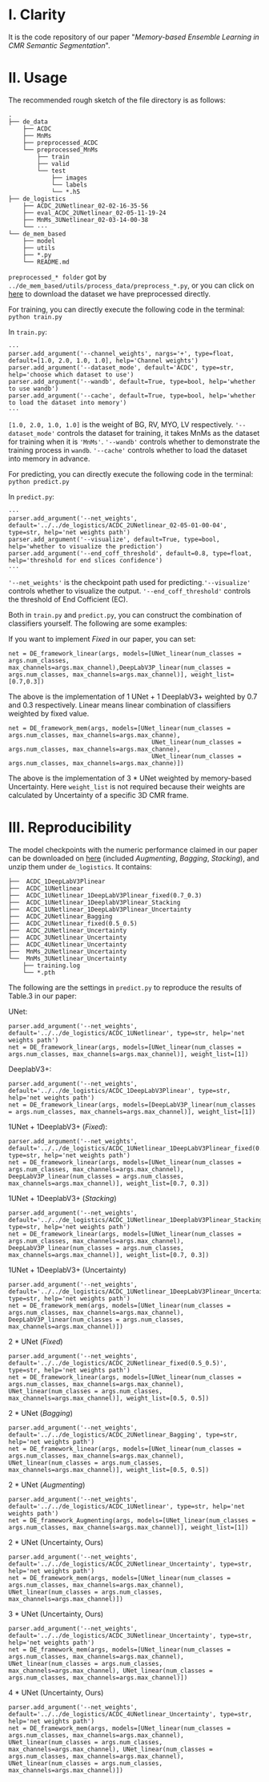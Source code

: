 # I. Clarity

It is the code repository of our paper "*Memory-based Ensemble Learning in CMR Semantic Segmentation*".

# II. Usage

The recommended rough sketch of the file directory is as follows:

```
.
├── de_data
    ├── ACDC
    ├── MnMs
    ├── preprocessed_ACDC             
    └── preprocessed_MnMs           
        ├── train
        ├── valid
        └── test
            ├── images
            └── labels
            └── *.h5
├── de_logistics
    ├── ACDC_2UNetlinear_02-02-16-35-56
    ├── eval_ACDC_2UNetlinear_02-05-11-19-24
    ├── MnMs_3UNetlinear_02-03-14-00-38
    └── ···
└── de_mem_based
    ├── model
    ├── utils
    ├── *.py
    └── README.md 
```

``preprocessed_* folder`` got by ``../de_mem_based/utils/process_data/preprocess_*.py``, or you can click on [here](https://drive.google.com/drive/folders/1-l-w_3aVs6I0obVT0o517Ikjd5C_-L5F?usp=drive_link) to download the dataset we have preprocessed directly.

For training, you can directly execute the following code in the terminal:
```python train.py```

In ``train.py``:
```
···
parser.add_argument('--channel_weights', nargs='+', type=float, default=[1.0, 2.0, 1.0, 1.0], help='Channel weights')
parser.add_argument('--dataset_mode', default='ACDC', type=str, help='choose which dataset to use')
parser.add_argument('--wandb', default=True, type=bool, help='whether to use wandb')
parser.add_argument('--cache', default=True, type=bool, help='whether to load the dataset into memory')
···
```
``[1.0, 2.0, 1.0, 1.0]`` is the weight of BG, RV, MYO, LV respectively. ``'--dataset_mode'`` controls the dataset for training, it takes MnMs as the dataset for training when it is ``'MnMs'``. ``'--wandb'`` controls whether to demonstrate the training process in ``wandb``. `'--cache'` controls whether to load the dataset into memory in advance. 

For predicting, you can directly execute the following code in the terminal:
```python predict.py```

In ``predict.py``:
```
···
parser.add_argument('--net_weights', default='../../de_logistics/ACDC_2UNetlinear_02-05-01-00-04', type=str, help='net weights path')
parser.add_argument('--visualize', default=True, type=bool, help='whether to visualize the prediction')
parser.add_argument('--end_coff_threshold', default=0.8, type=float, help='threshold for end slices confidence')
···
```
``'--net_weights'`` is the checkpoint path used for predicting.``'--visualize'`` controls whether to visualize the output. ``'--end_coff_threshold'`` controls the threshold of End Cofficient (EC).

Both in ``train.py`` and ``predict.py``, you can construct the combination of classifiers yourself. The following are some examples:

If you want to implement *Fixed* in our paper, you can set:
```
net = DE_framework_linear(args, models=[UNet_linear(num_classes = args.num_classes, max_channels=args.max_channel),DeepLabV3P_linear(num_classes = args.num_classes, max_channels=args.max_channel)], weight_list=[0.7,0.3])
```
The above is the implementation of 1 UNet + 1 DeeplabV3+ weighted by 0.7 and 0.3 respectively. Linear means linear combination of classifiers weighted by fixed value.

```
net = DE_framework_mem(args, models=[UNet_linear(num_classes = args.num_classes, max_channels=args.max_channe),
                                        UNet_linear(num_classes = args.num_classes, max_channels=args.max_channe),
                                        UNet_linear(num_classes = args.num_classes, max_channels=args.max_channe)])
```
The above is the implementation of 3 * UNet weighted by memory-based Uncertainty. Here ``weight_list`` is not required because their weights are calculated by Uncertainty of a specific 3D CMR frame.

# III. Reproducibility
The model checkpoints with the numeric performance claimed in our paper can be downloaded on [here](https://drive.google.com/drive/folders/1-l-w_3aVs6I0obVT0o517Ikjd5C_-L5F?usp=drive_link) (included *Augmenting*, *Bagging*, *Stacking*), and unzip them under ``de_logistics``. It contains:
```
├──  ACDC_1DeepLabV3Plinear
├──  ACDC_1UNetlinear
├──  ACDC_1UNetlinear_1DeepLabV3Plinear_fixed(0.7_0.3)
├──  ACDC_1UNetlinear_1DeeplabV3Plinear_Stacking
├──  ACDC_1UNetlinear_1DeepLabV3Plinear_Uncertainty
├──  ACDC_2UNetlinear_Bagging
├──  ACDC_2UNetlinear_fixed(0.5_0.5)
├──  ACDC_2UNetlinear_Uncertainty
├──  ACDC_3UNetlinear_Uncertainty
├──  ACDC_4UNetlinear_Uncertainty
├──  MnMs_2UNetlinear_Uncertainty
└──  MnMs_3UNetlinear_Uncertainty
    ├── training.log
    └── *.pth

```

The following are the settings in ``predict.py`` to reproduce the results of Table.3 in our paper:

UNet:
```
parser.add_argument('--net_weights', default='../../de_logistics/ACDC_1UNetlinear', type=str, help='net weights path')
net = DE_framework_linear(args, models=[UNet_linear(num_classes = args.num_classes, max_channels=args.max_channel)], weight_list=[1])
```

DeeplabV3+:
```
parser.add_argument('--net_weights', default='../../de_logistics/ACDC_1DeepLabV3Plinear', type=str, help='net weights path')
net = DE_framework_linear(args, models=[DeepLabV3P_linear(num_classes = args.num_classes, max_channels=args.max_channel)], weight_list=[1])
```

1UNet + 1DeeplabV3+ (*Fixed*):
```
parser.add_argument('--net_weights', default='../../de_logistics/ACDC_1UNetlinear_1DeepLabV3Plinear_fixed(0.7_0.3)', type=str, help='net weights path')
net = DE_framework_linear(args, models=[UNet_linear(num_classes = args.num_classes, max_channels=args.max_channel), DeepLabV3P_linear(num_classes = args.num_classes, max_channels=args.max_channel)], weight_list=[0.7, 0.3])
```

1UNet + 1DeeplabV3+ (*Stacking*)
```
parser.add_argument('--net_weights', default='../../de_logistics/ACDC_1UNetlinear_1DeeplabV3Plinear_Stacking', type=str, help='net weights path')
net = DE_framework_linear(args, models=[UNet_linear(num_classes = args.num_classes, max_channels=args.max_channel), DeepLabV3P_linear(num_classes = args.num_classes, max_channels=args.max_channel)], weight_list=[0.7, 0.3])
```

1UNet + 1DeeplabV3+ (Uncertainty)
```
parser.add_argument('--net_weights', default='../../de_logistics/ACDC_1UNetlinear_1DeepLabV3Plinear_Uncertainty', type=str, help='net weights path')
net = DE_framework_mem(args, models=[UNet_linear(num_classes = args.num_classes, max_channels=args.max_channel), DeepLabV3P_linear(num_classes = args.num_classes, max_channels=args.max_channel)])
```

2 * UNet (*Fixed*)
```
parser.add_argument('--net_weights', default='../../de_logistics/ACDC_2UNetlinear_fixed(0.5_0.5)', type=str, help='net weights path')
net = DE_framework_linear(args, models=[UNet_linear(num_classes = args.num_classes, max_channels=args.max_channel), UNet_linear(num_classes = args.num_classes, max_channels=args.max_channel)], weight_list=[0.5, 0.5])
```

2 * UNet (*Bagging*) 
```
parser.add_argument('--net_weights', default='../../de_logistics/ACDC_2UNetlinear_Bagging', type=str, help='net weights path')
net = DE_framework_linear(args, models=[UNet_linear(num_classes = args.num_classes, max_channels=args.max_channel), UNet_linear(num_classes = args.num_classes, max_channels=args.max_channel)], weight_list=[0.5, 0.5])
```

2 * UNet (*Augmenting*)
```
parser.add_argument('--net_weights', default='../../de_logistics/ACDC_1UNetlinear', type=str, help='net weights path')
net = DE_framework_Augmenting(args, models=[UNet_linear(num_classes = args.num_classes, max_channels=args.max_channel)], weight_list=[1])
```

2 * UNet (Uncertainty, Ours)
```
parser.add_argument('--net_weights', default='../../de_logistics/ACDC_2UNetlinear_Uncertainty', type=str, help='net weights path')
net = DE_framework_mem(args, models=[UNet_linear(num_classes = args.num_classes, max_channels=args.max_channel), UNet_linear(num_classes = args.num_classes, max_channels=args.max_channel)])
```

3 * UNet (Uncertainty, Ours)
```
parser.add_argument('--net_weights', default='../../de_logistics/ACDC_3UNetlinear_Uncertainty', type=str, help='net weights path')
net = DE_framework_mem(args, models=[UNet_linear(num_classes = args.num_classes, max_channels=args.max_channel), UNet_linear(num_classes = args.num_classes, max_channels=args.max_channel), UNet_linear(num_classes = args.num_classes, max_channels=args.max_channel)])
```

4 * UNet (Uncertainty, Ours)
```
parser.add_argument('--net_weights', default='../../de_logistics/ACDC_4UNetlinear_Uncertainty', type=str, help='net weights path')
net = DE_framework_mem(args, models=[UNet_linear(num_classes = args.num_classes, max_channels=args.max_channel), UNet_linear(num_classes = args.num_classes, max_channels=args.max_channel), UNet_linear(num_classes = args.num_classes, max_channels=args.max_channel), UNet_linear(num_classes = args.num_classes, max_channels=args.max_channel)])
```
